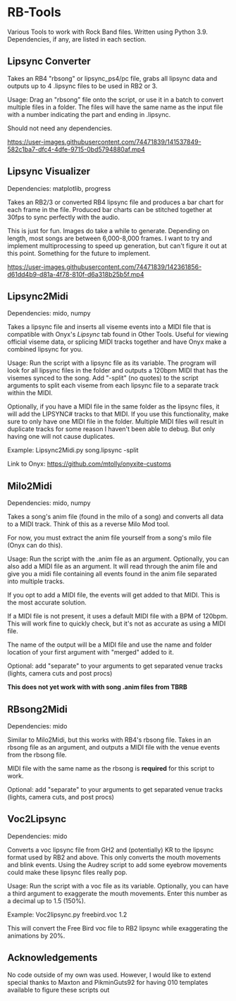 # RB-Tools
Various Tools to work with Rock Band files. Written using Python 3.9. Dependencies, if any, are listed in each section.


## Lipsync Converter

Takes an RB4 "rbsong" or lipsync_ps4/pc file, grabs all lipsync data and outputs up to 4 .lipsync files to be used in RB2 or 3.

Usage: Drag an "rbsong" file onto the script, or use it in a batch to convert multiple files in a folder. The files will have the same name as the input file with a number indicating the part and ending in .lipsync.

Should not need any dependencies.

https://user-images.githubusercontent.com/74471839/141537849-582c1ba7-dfc4-4dfe-9715-0bd5794880af.mp4

## Lipsync Visualizer

Dependencies: matplotlib, progress

Takes an RB2/3 or converted RB4 lipsync file and produces a bar chart for each frame in the file. Produced bar charts can be stitched together at 30fps to sync perfectly with the audio.

This is just for fun. Images do take a while to generate. Depending on length, most songs are between 6,000-8,000 frames. I want to try and implement multiprocessing to speed up generation, but can't figure it out at this point. Something for the future to implement.

https://user-images.githubusercontent.com/74471839/142361856-d61dd4b9-d81a-4f78-810f-d6a318b25b5f.mp4

## Lipsync2Midi

Dependencies: mido, numpy

Takes a lipsync file and inserts all viseme events into a MIDI file that is compatible with Onyx's *Lipsync* tab found in Other Tools. Useful for viewing official viseme data, or splicing MIDI tracks together and have Onyx make a combined lipsync for you.

Usage: Run the script with a lipsync file as its variable. The program will look for all lipsync files in the folder and outputs a 120bpm MIDI that has the visemes synced to the song. Add "-split" (no quotes) to the script arguments to split each viseme from each lipsync file to a separate track within the MIDI.

Optionally, if you have a MIDI file in the same folder as the lipsync files, it will add the LIPSYNC# tracks to that MIDI. If you use this functionality, make sure to only have one MIDI file in the folder. Multiple MIDI files will result in duplicate tracks for some reason I haven't been able to debug. But only having one will not cause duplicates.

Example: Lipsync2Midi.py song.lipsync -split

Link to Onyx: https://github.com/mtolly/onyxite-customs

## Milo2Midi

Dependencies: mido, numpy

Takes a song's anim file (found in the milo of a song) and converts all data to a MIDI track. Think of this as a reverse Milo Mod tool.

For now, you must extract the anim file yourself from a song's milo file (Onyx can do this).

Usage: Run the script with the .anim file as an argument. Optionally, you can also add a MIDI file as an argument. It will read through the anim file and give you a midi file containing all events found in the anim file separated into multiple tracks.

If you opt to add a MIDI file, the events will get added to that MIDI. This is the most accurate solution.

If a MIDI file is not present, it uses a default MIDI file with a BPM of 120bpm. This will work fine to quickly check, but it's not as accurate as using a MIDI file.

The name of the output will be a MIDI file and use the name and folder location of your first argument with "merged" added to it.

Optional: add "separate" to your arguments to get separated venue tracks (lights, camera cuts and post procs)

**This does not yet work with with song .anim files from TBRB**

## RBsong2Midi

Dependencies: mido

Similar to Milo2Midi, but this works with RB4's rbsong file. Takes in an rbsong file as an argument, and outputs a MIDI file with the venue events from the rbsong file.

MIDI file with the same name as the rbsong is **required** for this script to work.

Optional: add "separate" to your arguments to get separated venue tracks (lights, camera cuts, and post procs)

## Voc2Lipsync

Dependencies: mido

Converts a voc lipsync file from GH2 and (potentially) KR to the lipsync format used by RB2 and above. This only converts the mouth movements and blink events. Using the Audrey script to add some eyebrow movements could make these lipsync files really pop.

Usage: Run the script with a voc file as its variable. Optionally, you can have a third argument to exaggerate the mouth movements. Enter this number as a decimal up to 1.5 (150%).

Example: Voc2lipsync.py freebird.voc 1.2

This will convert the Free Bird voc file to RB2 lipsync while exaggerating the animations by 20%.

## Acknowledgements

No code outside of my own was used. However, I would like to extend special thanks to Maxton and PikminGuts92 for having 010 templates available to figure these scripts out
